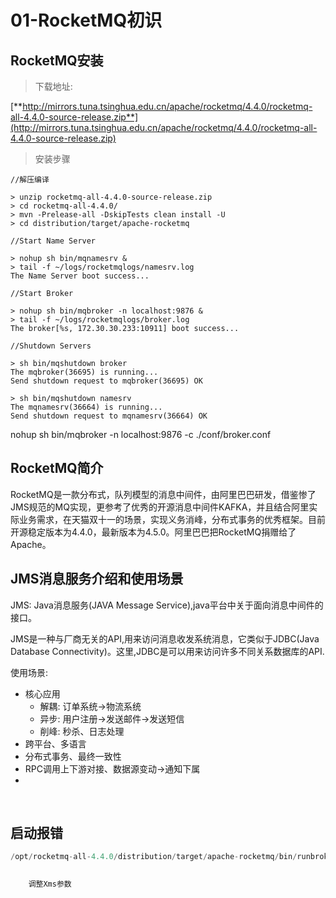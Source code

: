 # 01-RocketMQ初识



## RocketMQ安装

> 下载地址: 

[**http://mirrors.tuna.tsinghua.edu.cn/apache/rocketmq/4.4.0/rocketmq-all-4.4.0-source-release.zip**](http://mirrors.tuna.tsinghua.edu.cn/apache/rocketmq/4.4.0/rocketmq-all-4.4.0-source-release.zip)

> 安装步骤

```shell
//解压编译

> unzip rocketmq-all-4.4.0-source-release.zip
> cd rocketmq-all-4.4.0/
> mvn -Prelease-all -DskipTests clean install -U
> cd distribution/target/apache-rocketmq

//Start Name Server

> nohup sh bin/mqnamesrv &
> tail -f ~/logs/rocketmqlogs/namesrv.log
The Name Server boot success...

//Start Broker

> nohup sh bin/mqbroker -n localhost:9876 &
> tail -f ~/logs/rocketmqlogs/broker.log 
The broker[%s, 172.30.30.233:10911] boot success...

//Shutdown Servers

> sh bin/mqshutdown broker
The mqbroker(36695) is running...
Send shutdown request to mqbroker(36695) OK

> sh bin/mqshutdown namesrv
The mqnamesrv(36664) is running...
Send shutdown request to mqnamesrv(36664) OK
```

nohup sh bin/mqbroker -n localhost:9876 -c ./conf/broker.conf

## RocketMQ简介

​	RocketMQ是一款分布式，队列模型的消息中间件，由阿里巴巴研发，借鉴惨了JMS规范的MQ实现，更参考了优秀的开源消息中间件KAFKA，并且结合阿里实际业务需求，在天猫双十一的场景，实现义务消峰，分布式事务的优秀框架。目前开源稳定版本为4.4.0，最新版本为4.5.0。阿里巴巴把RocketMQ捐赠给了Apache。



## JMS消息服务介绍和使用场景

JMS: Java消息服务(JAVA Message Service),java平台中关于面向消息中间件的接口。

JMS是一种与厂商无关的API,用来访问消息收发系统消息，它类似于JDBC(Java Database Connectivity)。这里,JDBC是可以用来访问许多不同关系数据库的API.

使用场景:

* 核心应用
  * 解耦: 订单系统->物流系统
  * 异步: 用户注册->发送邮件->发送短信
  * 削峰: 秒杀、日志处理
* 跨平台、多语言
* 分布式事务、最终一致性
* RPC调用上下游对接、数据源变动->通知下属
* 

​	





## 启动报错

```java
/opt/rocketmq-all-4.4.0/distribution/target/apache-rocketmq/bin/runbroker.sh: line 62: 25326 Killed                  $JAVA ${JAVA_OPT} $@

    
    调整Xms参数
```



```java

```

